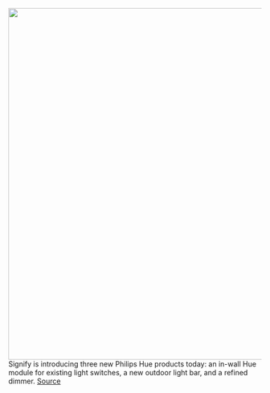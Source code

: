 <img src='https://cdn.vox-cdn.com/thumbor/Q77jId-N-pWGkoPBzJfGUlLLWyw=/0x0:1200x830/1200x800/filters:focal(504x319:696x511)/cdn.vox-cdn.com/uploads/chorus_image/image/68666557/Philips_Hue_wall_switch_module_product_shot_dark_Kopie.0.jpg' width='700px' /><br/>
Signify is introducing three new Philips Hue products today: an in-wall Hue module for existing light switches, a new outdoor light bar, and a refined dimmer.
<a href='https://www.theverge.com/2021/1/14/22230616/philips-hue-wall-switch-module-outdoor-light-bar-price-date'> Source <a/>